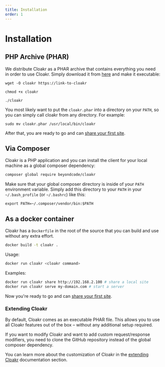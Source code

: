 ```yaml
---
title: Installation
order: 1
---
```


# Installation

## PHP Archive (PHAR)
We distribute Cloakr as a PHAR archive that contains everything you need in order to use Cloakr. Simply download it from [here]() and make it executable:

```
wget -O cloakr https://link-to-cloakr

chmod +x cloakr

./cloakr
```

You most likely want to put the `cloakr.phar` into a directory on your `PATH`, so you can simply call cloakr from any directory. For example:

```
sudo mv cloakr.phar /usr/local/bin/cloakr
```

After that, you are ready to go and can [share your first site](/docs/cloakr/getting-started/sharing-your-first-site).
 
## Via Composer
Cloakr is a PHP application and you can install the client for your local machine as a global composer dependency:

```bash
composer global require beyondcode/cloakr
```

Make sure that your global composer directory is inside of your `PATH` environment variable.
Simply add this directory to your `PATH` in your `~/.bash_profile` (or `~/.bashrc`) like this:

```
export PATH=~/.composer/vendor/bin:$PATH
```

## As a docker container

Cloakr has a `Dockerfile` in the root of the source that you can build and use without any extra effort.

```bash
docker build -t cloakr .
```

Usage:

```bash
docker run cloakr <cloakr command>
```

Examples:

```bash
docker run cloakr share http://192.168.2.100 # share a local site
docker run cloakr serve my-domain.com # start a server
```

Now you're ready to go and can [share your first site](/docs/cloakr/getting-started/sharing-your-first-site).


### Extending Cloakr

By default, Cloakr comes as an executable PHAR file. This allows you to use all Cloakr features out of the box – without any additional setup required.

If you want to modify Cloakr and want to add custom request/response modifiers, you need to clone the GitHub repository instead of the global composer dependency.

You can learn more about the customization of Cloakr in the [extending Cloakr](/docs/cloakr/extending-the-server/subdomain-generator) documentation section.
